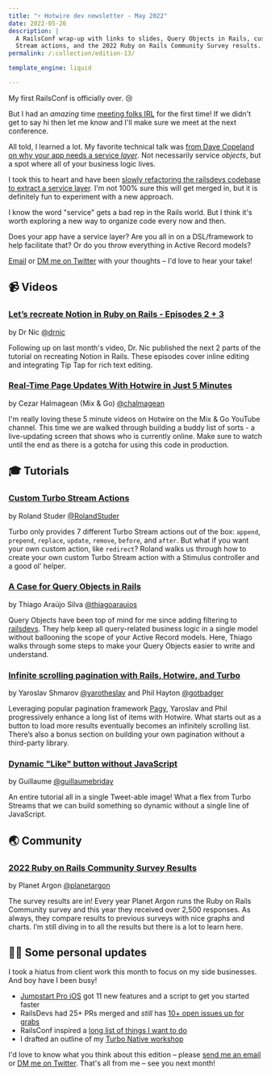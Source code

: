 ```yaml
---
title: "⚡️ Hotwire dev newsletter - May 2022"
date: 2022-05-26
description: |
  A RailsConf wrap-up with links to slides, Query Objects in Rails, custom Turbo
  Stream actions, and the 2022 Ruby on Rails Community Survey results.
permalink: /:collection/edition-13/

template_engine: liquid

---
```


My first RailsConf is officially over. 😢

But I had an _amazing_ time [meeting folks IRL](https://twitter.com/joemasilotti/status/1527694963177291776) for the first time! If we didn't get to say hi then let me know and I'll make sure we meet at the next conference.

All told, I learned a lot. My favorite technical talk was [from Dave Copeland on why your app needs a service _layer_](https://twitter.com/davetron5000/status/1527371705009614850?s=20&t=OhW7b38nf9A_7w7QX2pJnw). Not necessarily service _objects_, but a spot where all of your business logic lives.

I took this to heart and have been [slowly refactoring the railsdevs codebase to extract a service layer](https://github.com/joemasilotti/railsdevs.com/pull/434). I'm not 100% sure this will get merged in, but it is definitely fun to experiment with a new approach.

I know the word "service" gets a bad rep in the Rails world. But I think it's worth exploring a new way to organize code every now and then.

Does your app have a service layer? Are you all in on a DSL/framework to help facilitate that? Or do you throw everything in Active Record models?

[Email](mailto:joe@masilotti.com) or [DM me on Twitter](https://twitter.com/joemasilotti) with your thoughts – I'd love to hear your take!

## 📹 Videos

### [Let’s recreate Notion in Ruby on Rails - Episodes 2 + 3](https://www.youtube.com/watch?v=qpZgHeteH04&list=PLcKahasNsPxS-Y9yvmOHMOn9Uei6nzYiz&index=2)

by Dr Nic [@drnic](https://twitter.com/drnic)

Following up on last month's video, Dr. Nic published the next 2 parts of the tutorial on recreating Notion in Rails. These episodes cover inline editing and integrating Tip Tap for rich text editing.

### [Real-Time Page Updates With Hotwire in Just 5 Minutes](https://www.youtube.com/watch?v=CR2FCYia8C4)

by Cezar Halmagean (Mix & Go) [@chalmagean](https://twitter.com/chalmagean)

I'm really loving these 5 minute videos on Hotwire on the Mix & Go YouTube channel. This time we are walked through building a buddy list of sorts - a live-updating screen that shows who is currently online. Make sure to watch until the end as there is a gotcha for using this code in production.

## 🎓 Tutorials

### [Custom Turbo Stream Actions](https://rstuder.ch/custom-turbo-stream-actions/)

by Roland Studer [@RolandStuder](https://twitter.com/RolandStuder)

Turbo only provides 7 different Turbo Stream actions out of the box: `append`, `prepend`, `replace`, `update`, `remove`, `before`, and `after`. But what if you want your own custom action, like `redirect`? Roland walks us through how to create your own custom Turbo Stream action with a Stimulus controller and a good ol’ helper.

### [A Case for Query Objects in Rails](https://thoughtbot.com/blog/a-case-for-query-objects-in-rails)

by Thiago Araújo Silva [@thiagoaraujos](https://twitter.com/thiagoaraujos)

Query Objects have been top of mind for me since adding filtering to [railsdevs](https://railsdevs.com). They help keep all query-related business logic in a single model without ballooning the scope of your Active Record models. Here, Thiago walks through some steps to make your Query Objects easier to write and understand.

### [Infinite scrolling pagination with Rails, Hotwire, and Turbo](https://www.bearer.com/blog/infinite-scrolling-pagination-hotwire)

by Yaroslav Shmarov [@yarotheslav](https://twitter.com/yarotheslav) and Phil Hayton [@gotbadger](https:/twitter.com/gotbadger)

Leveraging popular pagination framework [Pagy](https://github.com/ddnexus/pagy), Yaroslav and Phil progressively enhance a long list of items with Hotwire. What starts out as a button to load more results eventually becomes an infinitely scrolling list. There’s also a bonus section on building your own pagination without a third-party library.

### [Dynamic "Like" button without JavaScript](https://twitter.com/guillaumebriday/status/1528675834571198464)

by Guillaume [@guillaumebriday](https://twitter.com/guillaumebriday)

An entire tutorial all in a single Tweet-able image! What a flex from Turbo Streams that we can build something so dynamic without a single line of JavaScript.

## 🌏 Community

### [2022 Ruby on Rails Community Survey Results](https://rails-hosting.com/2022/)

by Planet Argon [@planetargon](https://twitter.com/planetargon)

The survey results are in! Every year Planet Argon runs the Ruby on Rails Community survey and this year they received over 2,500 responses. As always, they compare results to previous surveys with nice graphs and charts. I’m still diving in to all the results but there is a lot to learn here.

## 🙋‍♂️ Some personal updates

I took a hiatus from client work this month to focus on my side businesses. And boy have I been busy!

* [Jumpstart Pro iOS](https://jumpstartrails.com/ios) got 11 new features and a script to get you started faster
* RailsDevs had 25+ PRs merged and _still_ has [10+ open issues up for grabs](https://github.com/joemasilotti/railsdevs.com/issues?q=is%3Aopen+is%3Aissue+label%3A%22help+wanted%22+no%3Aassignee)
* RailsConf inspired a [long list of things I want to do](https://twitter.com/joemasilotti/status/1527710986932654080?s=20&t=pi7hTNVZ6wiRAjt9Wwvz-w)
* I drafted an outline of my [Turbo Native workshop](https://same-legend-a38.notion.site/Turbo-Native-workshop-6255fbdd959741d6b636e76358208ff1)

I'd love to know what you think about this edition – please [send me an email](mailto:joe@masilotti.com) or [DM me on Twitter](https://twitter.com/joemasilotti). That's all from me – see you next month!
